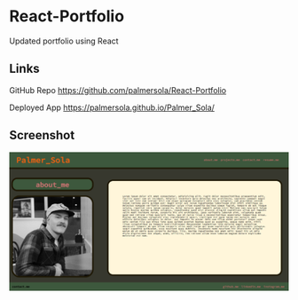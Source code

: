 # React-Portfolio

Updated portfolio using React

## Links

GitHub Repo
https://github.com/palmersola/React-Portfolio

Deployed App
https://palmersola.github.io/Palmer_Sola/

## Screenshot

<img src="./reactportfolio.png"/>
